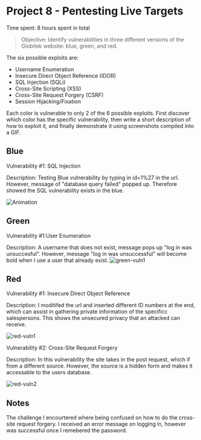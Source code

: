 # Project 8 - Pentesting Live Targets

Time spent: 8 hours spent in total

> Objective: Identify vulnerabilities in three different versions of the Globitek website: blue, green, and red.

The six possible exploits are:

* Username Enumeration
* Insecure Direct Object Reference (IDOR)
* SQL Injection (SQLi)
* Cross-Site Scripting (XSS)
* Cross-Site Request Forgery (CSRF)
* Session Hijacking/Fixation

Each color is vulnerable to only 2 of the 6 possible exploits. First discover which color has the specific vulnerability, then write a short description of how to exploit it, and finally demonstrate it using screenshots compiled into a GIF.

## Blue

Vulnerability #1: SQL Injection

Description: Testing Blue vulnerability by typing in id=1%27 in the url. However, message of "database query failed" popped up. Therefore showed the SQL vulnerability exists in the blue.

![Animation](https://user-images.githubusercontent.com/89667680/140221356-a1eaa62f-a139-484a-b1cb-ac802095a6df.gif)


## Green

Vulnerability #1:User Enumeration

Description: A username that does not exist, message pops up "log in was unsuccesful". However, message "log in was unsuccessful" will become bold when I use a user that already exist. 
![green-vuln1](https://user-images.githubusercontent.com/89667680/140232383-1fe3eacc-fa2f-4c67-ba30-3d2b6cbdc202.gif)




## Red

Vulnerability #1: Insecure Direct Object Reference

Description: I moditifed the url and inserted different ID numbers at the end, which can assist in gathering private information of the specificc salespersons. This shows the unsecured privacy that an attacked can receive. 

![red-vuln1](https://user-images.githubusercontent.com/89667680/140252764-17603b01-ed88-4de7-ba67-6a14900ab741.gif)


Vulnerability #2: Cross-Site Request Forgery

Description: In this vulnerability the site takes in the post request, which if from a different source. However, the source is a hidden form and makes it accessable to the users database.

![red-vuln2](https://user-images.githubusercontent.com/89667680/140440405-151af406-3d7e-4fd5-8306-d8e32178cb3e.gif)



## Notes

The challenge I encourtered where being confused on how to do the cross-site request forgery. I received an error message on logging in, however was successful once I remebered the password. 
